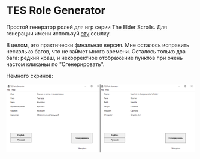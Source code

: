 # TES Role Generator
Простой генератор ролей для игр серии The Elder Scrolls.
Для генерации имени используй [*эту*](http://eso.tamriel.org) ссылку.

В целом, это практически финальная версия. Мне осталось исправить несколько багов, что не займет много времени. Осталось только два бага: редкий краш, и некорректное отображение пунктов при очень частом кликаньи по "Сгенерировать".

Немного скринов:

![](https://github.com/Siborgium/TES-Role-Generator/blob/master/res/screen1ruall.png)

